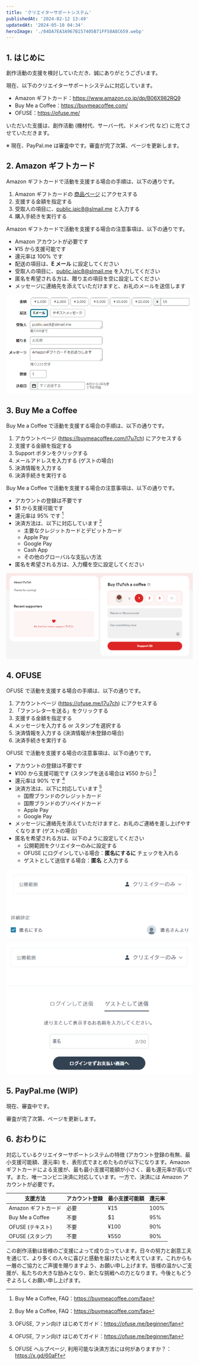 ```yaml
---
title: 'クリエイターサポートシステム'
publishedAt: '2024-02-12 13:49'
updatedAt: '2024-05-10 04:34'
heroImage: './84DA7EA3A967B157405B71FF58A8C659.webp'
---
```


## 1. はじめに

創作活動の支援を検討していただき、誠にありがとうございます。

現在、以下のクリエイターサポートシステムに対応しています。

- Amazon ギフトカード：https://www.amazon.co.jp/dp/B06X982RQ9
- Buy Me a Coffee：https://buymeacoffee.com/
- OFUSE：https://ofuse.me/

いただいた支援は、創作活動 (機材代、サーバー代、ドメイン代 など) に充てさせていただきます。

※ 現在、PayPal.me は審査中です。審査が完了次第、ページを更新します。

## 2. Amazon ギフトカード

Amazon ギフトカードで活動を支援する場合の手順は、以下の通りです。

1. Amazon ギフトカードの [商品ページ](https://www.amazon.co.jp/dp/B06X982RQ9) にアクセスする
2. 支援する金額を指定する
3. 受取人の項目に、public.iaic8@slmail.me と入力する
4. 購入手続きを実行する

Amazon ギフトカードで活動を支援する場合の注意事項は、以下の通りです。

- Amazon アカウントが必要です
- ¥15 から支援可能です
- 還元率は 100% です
- 配送の項目は、**E メール** に設定してください
- 受取人の項目に、public.iaic8@slmail.me を入力してください
- 匿名を希望される方は、贈り主の項目を空に設定してください
- メッセージに連絡先を添えていただけますと、お礼のメールを送信します

![](./35B143C606B443687BF5940F94BFEF4B.png)

## 3. Buy Me a Coffee

Buy Me a Coffee で活動を支援する場合の手順は、以下の通りです。

1. アカウントページ (https://buymeacoffee.com/l7u7ch) にアクセスする
2. 支援する金額を指定する
3. Support ボタンをクリックする
4. メールアドレスを入力する (ゲストの場合)
5. 決済情報を入力する
6. 決済手続きを実行する

Buy Me a Coffee で活動を支援する場合の注意事項は、以下の通りです。

- アカウントの登録は不要です
- $1 から支援可能です
- 還元率は 95% です [^2.1]
- 決済方法は、以下に対応しています [^2.1]
  - 主要なクレジットカードとデビットカード
  - Apple Pay
  - Google Pay
  - Cash App
  - その他のグローバルな支払い方法
- 匿名を希望される方は、入力欄を空に設定してください

[^2.1]: Buy Me a Coffee, FAQ：https://buymeacoffee.com/faq

![](8F43D2F934DFA7942CDD8402A1F72B64.png)

## 4. OFUSE

OFUSE で活動を支援する場合の手順は、以下の通りです。

1. アカウントページ (https://ofuse.me/l7u7ch) にアクセスする
2. 「ファンレターを送る」をクリックする
3. 支援する金額を指定する
4. メッセージを入力する or スタンプを選択する
5. 決済情報を入力する (決済情報が未登録の場合)
6. 決済手続きを実行する

OFUSE で活動を支援する場合の注意事項は、以下の通りです。

- アカウントの登録は不要です
- ¥100 から支援可能です (スタンプを送る場合は ¥550 から) [^4.1]
- 還元率は 90% です [^4.1]
- 決済方法は、以下に対応しています [^4.2]
  - 国際ブランドのクレジットカード
  - 国際ブランドのプリペイドカード
  - Apple Pay
  - Google Pay
- メッセージに連絡先を添えていただけますと、お礼のご連絡を差し上げやすくなります (ゲストの場合)
- 匿名を希望される方は、以下のように設定してください
  - 公開範囲をクリエイターのみに設定する
  - OFUSE にログインしている場合：**匿名にするに** チェックを入れる
  - ゲストとして送信する場合：**匿名** と入力する

[^4.1]: OFUSE, ファン向け はじめてガイド：https://ofuse.me/beginner/fan
[^4.2]: OFUSE ヘルプページ, 利用可能な決済方法には何がありますか？：https://x.gd/60aFf

![](./B3A72C3C222E5C0DE9F19A30B0F5A489.png)

![](./09F4F138D80AE0B0C962B99783AF673B.png)

## 5. PayPal.me (WIP)

現在、審査中です。

審査が完了次第、ページを更新します。

## 6. おわりに

対応しているクリエイターサポートシステムの特徴 (アカウント登録の有無、最小支援可能額、還元率) を、表形式でまとめたものが以下になります。Amazon ギフトカードによる支援が、最も最小支援可能額が小さく、最も還元率が高いです。また、唯一コンビニ決済に対応しています。一方で、決済には Amazon アカウントが必要です。

| 支援方法            | アカウント登録 | 最小支援可能額 | 還元率 |
| ------------------- | -------------- | -------------- | ------ |
| Amazon ギフトカード | 必要           | ¥15            | 100%   |
| Buy Me a Coffee     | 不要           | $1             | 95%    |
| OFUSE (テキスト)    | 不要           | ¥100           | 90%    |
| OFUSE (スタンプ)    | 不要           | ¥550           | 90%    |

この創作活動は皆様のご支援によって成り立っています。日々の努力と創意工夫を通じて、より多くの人々に喜びと感動を届けたいと考えています。これからも一層のご協力とご声援を賜りますよう、お願い申し上げます。皆様の温かいご支援が、私たちの大きな励みとなり、新たな挑戦への力となります。今後ともどうぞよろしくお願い申し上げます。
